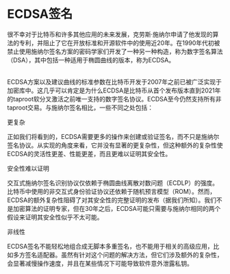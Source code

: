 # ECDSA签名

很不幸对于比特币和许多其他应用的未来发展，克劳斯·施纳尔申请了他发现的算法的专利，并阻止了它在开放标准和开源软件中的使用近20年。在1990年代初被禁止使用施纳尔签名方案的密码学家们开发了一种另一种构造，称为数字签名算法（DSA），其中包括一种适用于椭圆曲线的版本，称为ECDSA。

\
ECDSA方案以及建议曲线的标准参数在比特币开发于2007年之前已被广泛实现于加密库中。这几乎可以肯定是为什么ECDSA是比特币从首个发布版本直到2021年的taproot软分叉激活之前唯一支持的数字签名协议。ECDSA至今仍然支持所有非taproot交易。与施纳尔签名相比，一些不同之处包括：

更复杂&#x20;

正如我们将看到的，ECDSA需要更多的操作来创建或验证签名，而不只是施纳尔签名协议。从实现的角度来看，它并没有显著的更复杂性，但这种额外的复杂性使ECDSA的灵活性更差、性能更差，而且更难以证明其安全性。

安全性难以证明&#x20;

交互式施纳尔签名识别协议仅依赖于椭圆曲线离散对数问题（ECDLP）的强度。比特币中使用的非交互式身份验证协议还依赖于随机预言模型（ROM）。然而，ECDSA的额外复杂性阻碍了对其安全性的完整证明的发布（据我们所知）。我们不是加密算法的证明专家，但在30年之后，ECDSA可能只需要与施纳尔相同的两个假设来证明其安全性似乎不太可能。

非线性&#x20;

ECDSA签名不能轻松地组合成无脚本多重签名，也不能用于相关的高级应用，比如多方签名适配器。虽然有针对这个问题的解决方法，但它们涉及额外的复杂性，会显著减慢操作速度，并且在某些情况下可能导致软件意外泄露私钥。
